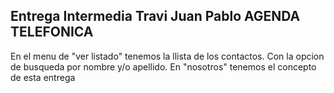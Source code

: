 Entrega Intermedia
Travi Juan Pablo
AGENDA TELEFONICA
-----------------
En el menu de "ver listado" tenemos la llista de los contactos. Con la opcion de busqueda por nombre y/o apellido.
En "nosotros" tenemos el concepto de esta entrega
